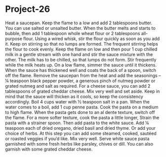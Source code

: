 # Project-26
Heat a saucepan. Keep the flame to a low and add 2 tablespoons butter. You can use salted or unsalted butter. When the butter melts and starts to bubble, then add 1 tablespoon whole wheat flour or 2 tablespoons all-purpose flour. Using a wired whisk, stir the flour quickly as soon as you add it. Keep on stirring so that no lumps are formed. The frequent stirring helps the flour to cook evenly. Keep the flame on low and then pour 1 cup chilled milk in a gentle stream with one hand and stir the sauce mixture with the other. The milk has to be chilled, so that lumps do not form. Stir frequently while the milk heats up. On a low flame, simmer the sauce until it thickens. When the sauce has thickened well and coats the back of a spoon, switch off the flame. Remove the saucepan from the heat and add the seasonings – ¼ teaspoon black pepper powder, a generous pinch of nutmeg powder or grated nutmeg and salt as required. For a cheese sauce, you can add 2 tablespoons of grated cheddar cheese. Mix very well and set aside. Keep in mind that the sauce will thicken as it cools, so keep the consistency accordingly. Boil 4 cups water with ½ teaspoon salt in a pan. When the water comes to a boil, add 1 cup penne pasta. Cook the pasta on a medium to high flame. When the pasta gets done to an al dente texture, switch off the flame. For a more softer texture, cook the pasta a little longer, Strain the pasta with a strainer spoon. Then add pasta to the white sauce. Add ¼ teaspoon each of dried oregano, dried basil and dried thyme. Or add your choice of herbs. At this step you can add some steamed, cooked, sautéed or roasted veggies if you’d like. Mix very well. Serve white sauce pasta garnished with some fresh herbs like parsley, chives or dill. You can also garnish with some grated cheddar cheese.
